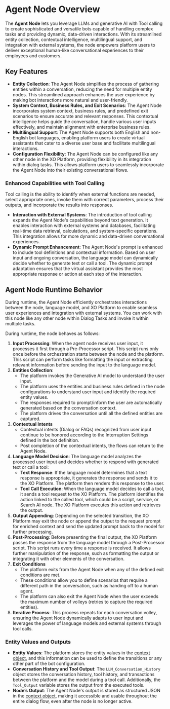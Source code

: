 # Agent Node Overview

The **Agent Node** lets you leverage LLMs and generative AI with Tool calling to create sophisticated and versatile bots capable of handling complex tasks and providing dynamic, data-driven interactions. With its streamlined entity collection, contextual intelligence, multilingual support, and integration with external systems, the node empowers platform users to deliver exceptional human-like conversational experiences to their employees and customers.

## Key Features

* **Entity Collection**: The Agent Node simplifies the process of gathering entities within a conversation, reducing the need for multiple entity nodes. This streamlined approach enhances the user experience by making bot interactions more natural and user-friendly.
* **System Context, Business Rules, and Exit Scenarios**: The Agent Node incorporates system context, business rules, and predefined exit scenarios to ensure accurate and relevant responses. This contextual intelligence helps guide the conversation, handle various user inputs effectively, and maintain alignment with enterprise business rules.
* **Multilingual Support**: The Agent Node supports both English and non-English bot languages, enabling platform users to create virtual assistants that cater to a diverse user base and facilitate multilingual interactions.
* **Configuration Flexibility**: The Agent Node can be configured like any other node in the XO Platform, providing flexibility in its integration within dialog tasks. This allows platform users to seamlessly incorporate the Agent Node into their existing conversational flows.

### Enhanced Capabilities with Tool Calling

Tool calling is the ability to identify when external functions are needed, select appropriate ones, invoke them with correct parameters, process their outputs, and incorporate the results into responses.

* **Interaction with External Systems**: The introduction of tool calling expands the Agent Node's capabilities beyond text generation. It enables interaction with external systems and databases, facilitating real-time data retrieval, calculations, and system-specific operations. This integration allows for more dynamic and data-driven conversational experiences.
* **Dynamic Prompt Enhancement**: The Agent Node's prompt is enhanced to include tool definitions and contextual information. Based on user input and ongoing conversation, the language model can dynamically decide whether to generate text or call a tool. The dynamic prompt adaptation ensures that the virtual assistant provides the most appropriate response or action at each step of the interaction.

## Agent Node Runtime Behavior

During runtime, the Agent Node efficiently orchestrates interactions between the node, language model, and XO Platform to enable seamless user experiences and integration with external systems. You can work with this node like any other node within Dialog Tasks and invoke it within multiple tasks. 

During runtime, the node behaves as follows:

1. **Input Processing**: When the agent node receives user input, it processes it first through a Pre-Processor script. This script runs only once before the orchestration starts between the node and the platform. This script can perform tasks like formatting the input or extracting relevant information before sending the input to the language model.
2. **Entities Collection**:
    * The platform invokes the Generative AI model to understand the user input.
    * The platform uses the entities and business rules defined in the node configurations to understand user input and identify the required entity values.
    * The responses required to prompt/inform the user are automatically generated based on the conversation context.
    * The platform drives the conversation until all the defined entities are captured.
3. **Contextual Intents**
    * Contextual intents (Dialog or FAQs) recognized from user input continue to be honored according to the Interruption Settings defined in the bot definition.
    * Post completion of the contextual intents, the flows can return to the Agent Node.
4. **Language Model Decision**: The language model analyzes the processed user input and decides whether to respond with generated text or call a tool:
    * **Text Response**: If the language model determines that a text response is appropriate, it generates the response and sends it to the XO Platform. The platform then renders this response to the user.
    * **Tool Call Execution**: When the language model decides to call a tool, it sends a tool request to the XO Platform. The platform identifies the action linked to the called tool, which could be a script, service, or Search AI node. The XO Platform executes this action and retrieves the output.
5. **Output Appending**: Depending on the selected transition, the XO Platform may exit the node or append the output to the request prompt for enriched context and send the updated prompt back to the model for further processing.
6. **Post-Processing**: Before presenting the final output, the XO Platform passes the response from the language model through a Post-Processor script. This script runs every time a response is received. It allows further manipulation of the response, such as formatting the output or integrating it with other elements of the conversation.
7. **Exit Conditions**
    * The platform exits from the Agent Node when any of the defined exit conditions are met.
    * These conditions allow you to define scenarios that require a different path in the conversation, such as handing off to a human agent.
    * The platform can also exit the Agent Node when the user exceeds the maximum number of volleys (retries to capture the required entities).
8. **Iterative Process**: This process repeats for each conversation volley, ensuring the Agent Node dynamically adapts to user input and leverages the power of language models and external systems through tool calls.

### Entity Values and Outputs

* **Entity Values**: The platform stores the entity values in the [context object](../../../intelligence/context-object.md), and this information can be used to define the transitions or any other part of the bot configuration.
* **Conversation History and Tool Output**: The `LLM_Conversation_History` object stores the conversation history, tool history, and transactions between the platform and the model during a tool call. Additionally, the `Tool_Output` variable stores the output from the executed tools.
* **Node’s Output**: The Agent Node's output is stored as structured JSON in the [context object](../../../intelligence/context-object.md), making it accessible and usable throughout the entire dialog flow, even after the node is no longer active.
